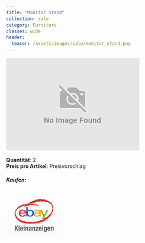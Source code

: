 ```yaml
---
title: "Monitor Stand"
collection: sale
category: Furniture
classes: wide
header: 
  teaser: /assets/images/sale/monitor_stand.png
---
```




<a href="">
  <img src="/assets/images/sale/monitor_stand.png" alt="Monitor Stand">
</a>

   **Quantit&#228;t**: 2  
   **Preis pro Artikel**: Preisvorschlag  


##### Kaufen:
<a href="">
  <img src="/assets/images/ebay.png" alt="Ebay Kleinanzeigen" border: 5px solid #555;>
</a>


